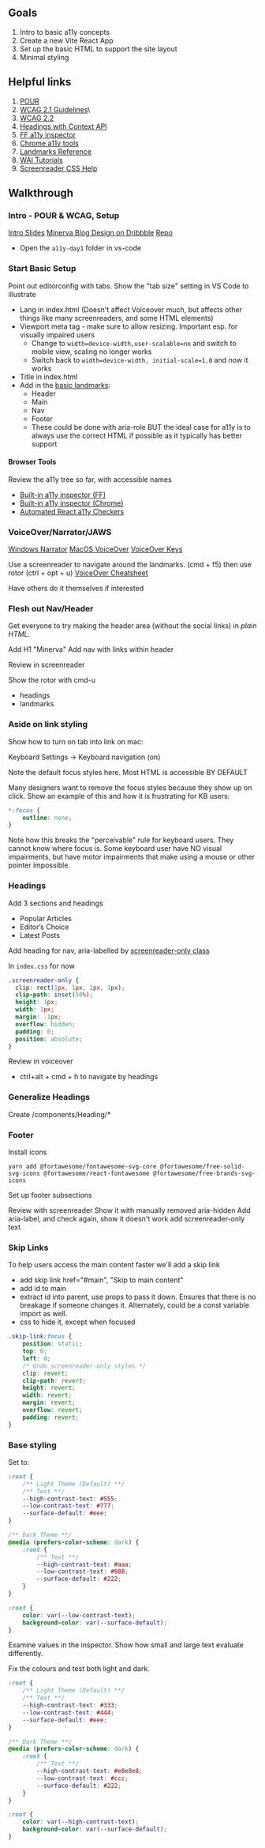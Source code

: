 ## Goals

1. Intro to basic a11y concepts
1. Create a new Vite React App
1. Set up the basic HTML to support the site layout
1. Minimal styling

## Helpful links

1. [POUR](https://equalizedigital.com/web-accessibility-p-o-u-r-acronym/)
2. [WCAG 2.1 Guidelines](https://www.w3.org/TR/WCAG21/)\
3. [WCAG 2.2](https://www.w3.org/TR/WCAG22/#new-features-in-wcag-2-2)
4. [Headings with Context API](https://beta.reactjs.org/learn/passing-data-deeply-with-context)
5. [FF a11y inspector](https://firefox-source-docs.mozilla.org/devtools-user/accessibility_inspector/)
6. [Chrome a11y tools](https://developer.chrome.com/docs/devtools/accessibility/reference/)
7. [Landmarks Reference](https://www.d.umn.edu/itss/training/online/structure/landmarks/)
8. [WAI Tutorials](https://www.w3.org/WAI/tutorials/)
9. [Screenreader CSS Help](https://webaim.org/techniques/css/invisiblecontent/)

## Walkthrough

### Intro - POUR & WCAG, Setup

[Intro Slides](https://docs.google.com/presentation/d/1_JD5F-Q4AjDQKshefTboP3xaEVWwghcvhgroIgVwY0M/edit?usp=sharing)
[Minerva Blog Design on Dribbble](https://dribbble.com/shots/20214727-Minerva-Blog)
[Repo](https://github.com/dougalg/a11y-workshop/)
- Open the `a11y-day1` folder in vs-code


### Start Basic Setup

Point out editorconfig with tabs.
Show the "tab size" setting in VS Code to illustrate

- Lang in index.html (Doesn't affect Voiceover much, but affects other things like many screenreaders, and some HTML elements)
- Viewport meta tag - make sure to allow resizing. Important esp. for visually impaired users
	- Change to `width=device-width,user-scalable=no` and switch to mobile view, scaling no longer works
	- Switch back to `width=device-width, initial-scale=1.0` and now it works
- Title in index.html
- Add in the [basic landmarks](https://www.d.umn.edu/itss/training/online/structure/landmarks/):
  - Header
  - Main
  - Nav
  - Footer
  - These could be done with aria-role BUT the ideal case for a11y is to always use the correct HTML if possible as it typically has better support

#### Browser Tools

Review the a11y tree so far, with accessible names

- [Built-in a11y inspector (FF)](https://firefox-source-docs.mozilla.org/devtools-user/accessibility_inspector/)
- [Built-in a11y inspector (Chrome)](https://developer.chrome.com/docs/devtools/accessibility/reference/)
- [Automated React a11y Checkers](https://web.dev/accessibility-auditing-react/)

### VoiceOver/Narrator/JAWS

[Windows Narrator](https://support.microsoft.com/en-us/windows/complete-guide-to-narrator-e4397a0d-ef4f-b386-d8ae-c172f109bdb1)
[MacOS VoiceOver](https://support.apple.com/en-sg/guide/mac-help/mh40578/mac)
[VoiceOver Keys](https://www.apple.com/voiceover/info/guide/_1131.html)

Use a screenreader to navigate around the landmarks. (cmd + f5) then use rotor (ctrl + opt + u)
[VoiceOver Cheatsheet](https://dequeuniversity.com/screenreaders/voiceover-keyboard-shortcuts)

Have others do it themselves if interested

### Flesh out Nav/Header

Get everyone to try making the header area (without the social links) in *plain HTML*.

Add H1 "Minerva"
Add nav with links within header

Review in screenreader

Show the rotor with cmd-u
- headings
- landmarks

### Aside on link styling

Show how to turn on tab into link on mac:

Keyboard Settings -> Keyboard navigation (on)

Note the default focus styles here. Most HTML is accessible BY DEFAULT

Many designers want to remove the focus styles because they show up on click. Show an example of this and how it is frustrating for KB users:

```css
*:focus {
	outline: none;
}
```

Note how this breaks the "perceivable" rule for keyboard users. They cannot know where focus is.
Some keyboard user have NO visual impairments, but have motor impairments that make using a mouse
or other pointer impossible.

### Headings

Add 3 sections and headings
- Popular Articles
- Editor&lsquo;s Choice
- Latest Posts

Add heading for nav, aria-labelled by
[screenreader-only class](https://webaim.org/techniques/css/invisiblecontent/)

In `index.css` for now

```css
.screenreader-only {
  clip: rect(1px, 1px, 1px, 1px);
  clip-path: inset(50%);
  height: 1px;
  width: 1px;
  margin: -1px;
  overflow: hidden;
  padding: 0;
  position: absolute;
}
```

Review in voiceover

- ctrl+alt + cmd + h to navigate by headings

### Generalize Headings

Create /components/Heading/\*

### Footer

Install icons

```
yarn add @fortawesome/fontawesome-svg-core @fortawesome/free-solid-svg-icons @fortawesome/react-fontawesome @fortawesome/free-brands-svg-icons
```

Set up footer subsections

Review with screenreader
Show it with manually removed aria-hidden
Add aria-label, and check again, show it doesn't work
add screenreader-only text

### Skip Links

To help users access the main content faster we'll add a skip link

- add skip link href="#main", "Skip to main content"
- add id to main
- extract id into parent, use props to pass it down. Ensures that there is no breakage if someone changes it. Alternately, could be a const variable import as well.
- css to hide it, except when focused

```css
.skip-link:focus {
	position: static;
	top: 0;
	left: 0;
	/* Undo screenreader-only styles */
	clip: revert;
	clip-path: revert;
	height: revert;
	width: revert;
	margin: revert;
	overflow: revert;
	padding: revert;
}
```

### Base styling

Set to:

```css
:root {
	/** Light Theme (Default) **/
	/** Text **/
	--high-contrast-text: #555;
	--low-contrast-text: #777;
	--surface-default: #eee;
}

/** Dark Theme **/
@media (prefers-color-scheme: dark) {
	:root {
		/** Text **/
		--high-contrast-text: #aaa;
		--low-contrast-text: #888;
		--surface-default: #222;
	}
}

:root {
	color: var(--low-contrast-text);
	background-color: var(--surface-default);
}
```

Examine values in the inspector. Show how small and large text evaluate differently.

Fix the colours and test both light and dark.

```css
:root {
	/** Light Theme (Default) **/
	/** Text **/
	--high-contrast-text: #333;
	--low-contrast-text: #444;
	--surface-default: #eee;
}

/** Dark Theme **/
@media (prefers-color-scheme: dark) {
	:root {
		/** Text **/
		--high-contrast-text: #e8e8e8;
		--low-contrast-text: #ccc;
		--surface-default: #222;
	}
}

:root {
	color: var(--high-contrast-text);
	background-color: var(--surface-default);
}
```
